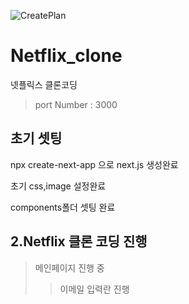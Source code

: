 ![CreatePlan](./public/images/netflix.png)

# Netflix_clone
넷플릭스 클론코딩

> port Number : 3000

## 초기 셋팅

npx create-next-app 으로 next.js 생성완료

초기 css,image 설정완료

components폴더 셋팅 완료

## 2.Netflix 클론 코딩 진행

> 메인페이지 진행 중
>> 이메일 입력란 진행
